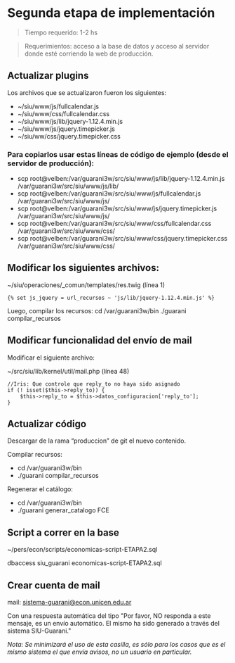 # Segunda etapa de implementación

> Tiempo requerido: 1-2 hs 

> Requerimientos: acceso a la base de datos y acceso al servidor donde esté corriendo la web de producción.

## Actualizar plugins 

Los archivos que se actualizaron fueron los siguientes: 

- ~/siu/www/js/fullcalendar.js 
- ~/siu/www/css/fullcalendar.css 
- ~/siu/www/js/lib/jquery-1.12.4.min.js 
- ~/siu/www/js/jquery.timepicker.js 
- ~/siu/ww/css/jquery.timepicker.css

### Para copiarlos usar estas líneas de código de ejemplo (desde el servidor de producción):

- scp root@velben:/var/guarani3w/src/siu/www/js/lib/jquery-1.12.4.min.js /var/guarani3w/src/siu/www/js/lib/ 
- scp root@velben:/var/guarani3w/src/siu/www/js/fullcalendar.js /var/guarani3w/src/siu/www/js/ 
- scp root@velben:/var/guarani3w/src/siu/www/js/jquery.timepicker.js /var/guarani3w/src/siu/www/js/ 
- scp root@velben:/var/guarani3w/src/siu/www/css/fullcalendar.css /var/guarani3w/src/siu/www/css/ 
- scp root@velben:/var/guarani3w/src/siu/www/css/jquery.timepicker.css /var/guarani3w/src/siu/www/css/

## Modificar los siguientes archivos: 

~/siu/operaciones/_comun/templates/res.twig (línea 1)
```
{% set js_jquery = url_recursos ~ 'js/lib/jquery-1.12.4.min.js' %}
```
Luego, compilar los recursos: cd /var/guarani3w/bin ./guarani compilar_recursos

## Modificar funcionalidad del envío de mail 

Modificar el siguiente archivo: 

~/src/siu/lib/kernel/util/mail.php (línea 48) 

```
//Iris: Que controle que reply_to no haya sido asignado 
if (! isset($this->reply_to)) { 
	$this->reply_to = $this->datos_configuracion['reply_to']; 
}
```

## Actualizar código 

Descargar de la rama “produccion” de git el nuevo contenido.

Compilar recursos: 
- cd /var/guarani3w/bin 
- ./guarani compilar_recursos

Regenerar el catálogo: 
- cd /var/guarani3w/bin 
- ./guarani generar_catalogo FCE

## Script a correr en la base 

~/pers/econ/scripts/economicas-script-ETAPA2.sql

dbaccess siu_guarani economicas-script-ETAPA2.sql

## Crear cuenta de mail

mail: sistema-guarani@econ.unicen.edu.ar 

Con una respuesta automática del tipo "Por favor, NO responda a este mensaje, es un envío automático. El mismo ha sido generado a través del sistema SIU-Guarani." 

*Nota: Se minimizará el uso de esta casilla, es sólo para los casos que es el mismo sistema el que envía avisos, no un usuario en particular.*
